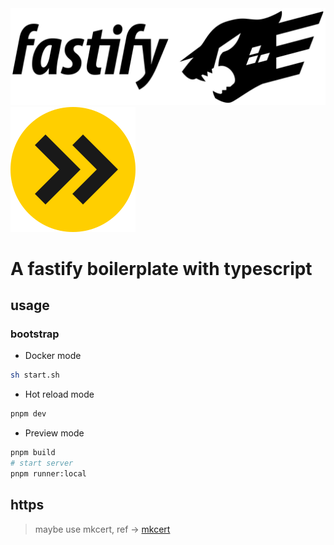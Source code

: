<img src="./images/fastify.svg" width="600" height="auto" />
<img src="./images/esbuild.svg" width="200" />

# A fastify boilerplate with typescript

## usage

### bootstrap

- Docker mode

```bash
sh start.sh
```

- Hot reload mode

```bash
pnpm dev
```

- Preview mode

```bash
pnpm build
# start server
pnpm runner:local
```
## https

> maybe use mkcert, ref -> [mkcert](https://github.com/FiloSottile/mkcert)